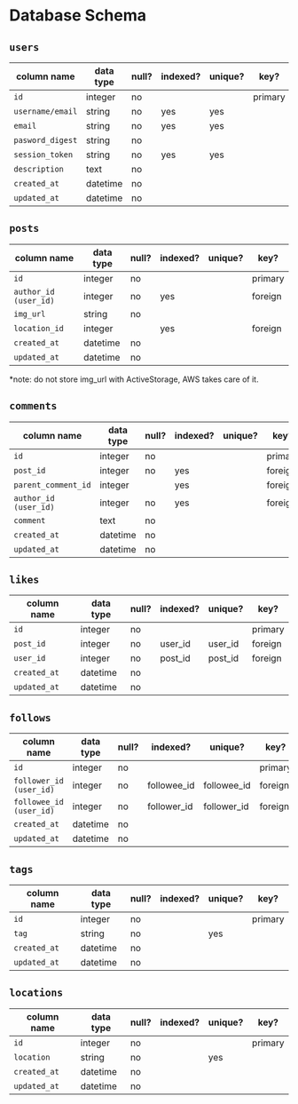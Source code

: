 # Database Schema

## `users`
column name | data type | null? | indexed? | unique? | key?
------------|-----------|-------|----------|---------|------
`id`|integer|no|||primary
`username/email`|string|no|yes|yes|
`email`|string|no|yes|yes|
`pasword_digest`|string|no|||
`session_token`|string|no|yes|yes|
`description`|text|no|||
`created_at`|datetime|no|||
`updated_at`|datetime|no|||

## `posts`
column name | data type | null? | indexed? | unique? | key?
------------|-----------|-------|----------|---------|------
`id`|integer|no|||primary
`author_id (user_id)`|integer|no|yes||foreign
`img_url`|string|no|||
`location_id`|integer||yes||foreign
`created_at`|datetime|no|||
`updated_at`|datetime|no|||
*note: do not store img_url with ActiveStorage, AWS takes care of it.

## `comments`
column name | data type | null? | indexed? | unique? | key?
------------|-----------|-------|----------|---------|------
`id`|integer|no|||primary
`post_id`|integer|no|yes||foreign
`parent_comment_id`|integer||yes||foreign
`author_id (user_id)`|integer|no|yes||foreign
`comment`|text|no|||
`created_at`|datetime|no|||
`updated_at`|datetime|no|||

## `likes`
column name | data type | null? | indexed? | unique? | key?
------------|-----------|-------|----------|---------|------
`id`|integer|no|||primary
`post_id`|integer|no|user_id|user_id|foreign
`user_id`|integer|no|post_id|post_id|foreign
`created_at`|datetime|no|||
`updated_at`|datetime|no|||

## `follows`
column name | data type | null? | indexed? | unique? | key?
------------|-----------|-------|----------|---------|------
`id`|integer|no|||primary
`follower_id (user_id)`|integer|no|followee_id|followee_id|foreign
`followee_id (user_id)`|integer|no|follower_id|follower_id|foreign
`created_at`|datetime|no|||
`updated_at`|datetime|no|||

## `tags`
column name | data type | null? | indexed? | unique? | key?
------------|-----------|-------|----------|---------|------
`id`|integer|no|||primary
`tag`|string|no||yes|
`created_at`|datetime|no|||
`updated_at`|datetime|no|||

## `locations`
column name | data type | null? | indexed? | unique? | key?
------------|-----------|-------|----------|---------|------
`id`|integer|no|||primary
`location`|string|no||yes|
`created_at`|datetime|no|||
`updated_at`|datetime|no|||